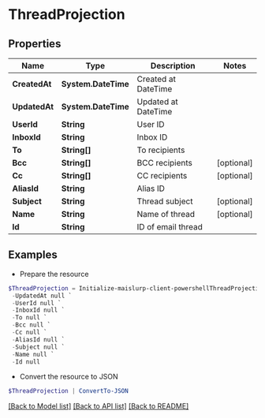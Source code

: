 # ThreadProjection
## Properties

Name | Type | Description | Notes
------------ | ------------- | ------------- | -------------
**CreatedAt** | **System.DateTime** | Created at DateTime | 
**UpdatedAt** | **System.DateTime** | Updated at DateTime | 
**UserId** | **String** | User ID | 
**InboxId** | **String** | Inbox ID | 
**To** | **String[]** | To recipients | 
**Bcc** | **String[]** | BCC recipients | [optional] 
**Cc** | **String[]** | CC recipients | [optional] 
**AliasId** | **String** | Alias ID | 
**Subject** | **String** | Thread subject | [optional] 
**Name** | **String** | Name of thread | [optional] 
**Id** | **String** | ID of email thread | 

## Examples

- Prepare the resource
```powershell
$ThreadProjection = Initialize-maislurp-client-powershellThreadProjection  -CreatedAt null `
 -UpdatedAt null `
 -UserId null `
 -InboxId null `
 -To null `
 -Bcc null `
 -Cc null `
 -AliasId null `
 -Subject null `
 -Name null `
 -Id null
```

- Convert the resource to JSON
```powershell
$ThreadProjection | ConvertTo-JSON
```

[[Back to Model list]](../README#documentation-for-models) [[Back to API list]](../README#documentation-for-api-endpoints) [[Back to README]](../README)


